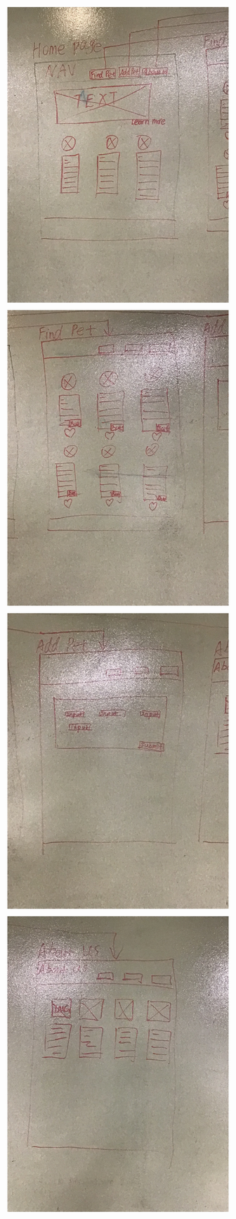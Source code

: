 ![alt text](https://github.com/CClemensJr/seattle-201d56-puppy-facts/blob/master/preparation/wireframeimages/home.JPG "Home Page")

![alt text](https://github.com/CClemensJr/seattle-201d56-puppy-facts/blob/master/preparation/wireframeimages/findpet.JPG "Find a Pet")

![alt text](https://github.com/CClemensJr/seattle-201d56-puppy-facts/blob/master/preparation/wireframeimages/addpet.JPG "Add a Pet")

![alt text](https://github.com/CClemensJr/seattle-201d56-puppy-facts/blob/master/preparation/wireframeimages/about.JPG  "About Us")
